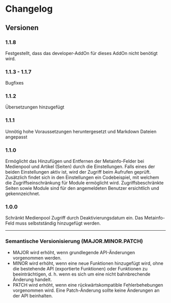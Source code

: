 # Changelog

## Versionen

### 1.1.8

Festgestellt, dass das developer-AddOn für dieses AddOn nicht benötigt wird.

### 1.1.3 - 1.1.7

Bugfixes

### 1.1.2

Übersetzungen hinzugefügt

### 1.1.1

Unnötig hohe Voraussetzungen heruntergesetzt und Markdown Dateien angepasst

### 1.1.0

Ermöglicht das Hinzufügen und Entfernen der Metainfo-Felder bei Medienpool und Artikel (Seiten) durch die Einstellungen. Falls eines der beiden Einstellungen aktiv ist, wird der Zugriff beim Aufrufen geprüft. Zusätzlich findet sich in den Einstellungen ein Codebeispiel, mit welchem die Zugriffseinschränkung für Module ermöglicht wird. Zugriffsbeschränkte Seiten sowie Module sind für den angemeldeten Benutzer ersichtlich und gekennzeichnet.

### 1.0.0

Schränkt Medienpool Zugriff durch Deaktivierungsdatum ein. Das Metainfo-Feld muss selbstständig hinzugefügt werden.

---

### Semantische Versionisierung (MAJOR.MINOR.PATCH)

- MAJOR wird erhöht, wenn grundlegende API-Änderungen vorgenommen werden.
- MINOR wird erhöht, wenn eine neue Funktionen hinzugefügt wird, ohne die bestehende API (exportierte Funktionen) oder Funktionen zu beeinträchtigen, d. h. wenn es sich um eine nicht bahnbrechende Änderung handelt.
- PATCH wird erhöht, wenn eine rückwärtskompatible Fehlerbehebungen vorgenommen wird. Eine Patch-Änderung sollte keine Änderungen an der API beinhalten.
